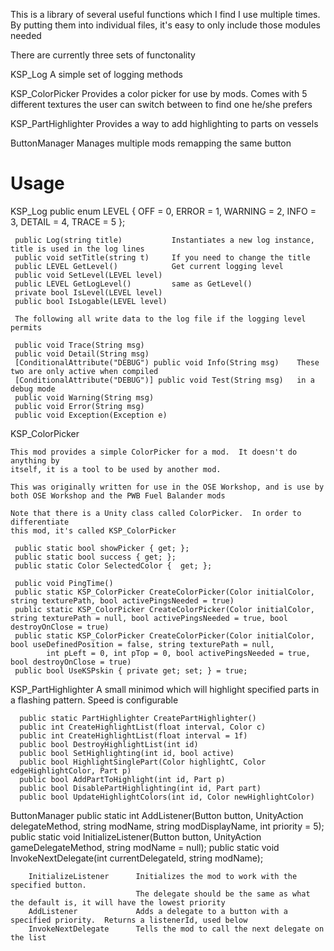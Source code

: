 This is a library of several useful functions which I find I use multiple times.  By putting them into
individual files, it's easy to only include those modules needed

There are currently three sets of functonality 

KSP_Log				A simple set of logging methods

KSP_ColorPicker		Provides a color picker for use by mods. Comes with 5 different
					textures the user can switch between to find one he/she prefers

KSP_PartHighlighter	Provides a way to add highlighting to parts on vessels

ButtonManager		Manages multiple mods remapping the same button

Usage
======

KSP_Log
	 public enum LEVEL { OFF = 0, ERROR = 1, WARNING = 2, INFO = 3, DETAIL = 4, TRACE = 5 };

	 public Log(string title)			Instantiates a new log instance, title is used in the log lines
	 public void setTitle(string t)		If you need to change the title
	 public LEVEL GetLevel()			Get current logging level
	 public void SetLevel(LEVEL level)
	 public LEVEL GetLogLevel()			same as GetLevel()
	 private bool IsLevel(LEVEL level)
	 public bool IsLogable(LEVEL level)

	 The following all write data to the log file if the logging level permits

	 public void Trace(String msg)		
	 public void Detail(String msg)
	 [ConditionalAttribute("DEBUG") public void Info(String msg)	These two are only active when compiled
	 [ConditionalAttribute("DEBUG")] public void Test(String msg)	in a debug mode
	 public void Warning(String msg)
	 public void Error(String msg)
	 public void Exception(Exception e)

KSP_ColorPicker

	This mod provides a simple ColorPicker for a mod.  It doesn't do anything by 
	itself, it is a tool to be used by another mod.

	This was originally written for use in the OSE Workshop, and is use by 
	both OSE Workshop and the PWB Fuel Balander mods

	Note that there is a Unity class called ColorPicker.  In order to differentiate
	this mod, it's called KSP_ColorPicker

	 public static bool showPicker { get; };
     public static bool success { get; }; 
	 public static Color SelectedColor {  get; };

	 public void PingTime()
	 public static KSP_ColorPicker CreateColorPicker(Color initialColor, string texturePath, bool activePingsNeeded = true)
	 public static KSP_ColorPicker CreateColorPicker(Color initialColor, string texturePath = null, bool activePingsNeeded = true, bool destroyOnClose = true)
	 public static KSP_ColorPicker CreateColorPicker(Color initialColor, bool useDefinedPosition = false, string texturePath = null,
            int pLeft = 0, int pTop = 0, bool activePingsNeeded = true, bool destroyOnClose = true)
     public bool UseKSPskin { private get; set; } = true;

KSP_PartHighlighter
	 A small minimod which will highlight specified parts in a flashing pattern.  Speed is configurable

	  public static PartHighlighter CreatePartHighlighter()
	  public int CreateHighlightList(float interval, Color c)
      public int CreateHighlightList(float interval = 1f)
	  public bool DestroyHighlightList(int id)
	  public bool SetHighlighting(int id, bool active)
	  public bool HighlightSinglePart(Color highlightC, Color edgeHighlightColor, Part p)
	  public bool AddPartToHighlight(int id, Part p)
	  public bool DisablePartHighlighting(int id, Part part)
	  public bool UpdateHighlightColors(int id, Color newHighlightColor)

ButtonManager
        public static int AddListener(Button button, UnityAction delegateMethod, string modName, string modDisplayName, int priority = 5);
        public static void InitializeListener(Button button, UnityAction gameDelegateMethod, string modName = null);
        public static void InvokeNextDelegate(int currentDelegateId, string modName);


		InitializeListener    	Initializes the mod to work with the specified button. 
								The delegate should be the same as what the default is, it will have the lowest priority
		AddListener    			Adds a delegate to a button with a specified priority.  Returns a listenerId, used below
		InvokeNextDelegate  	Tells the mod to call the next delegate on the list
		